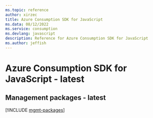 ```yaml
---
ms.topic: reference
author: xirzec
title: Azure Consumption SDK for JavaScript
ms.data: 08/12/2022
ms.service: consumption
ms.devlang: javascript
description: Reference for Azure Consumption SDK for JavaScript
ms.author: jeffish
---
```

# Azure Consumption SDK for JavaScript - latest

## Management packages - latest
[!INCLUDE [mgmt-packages](consumption-mgmt-index.md)]